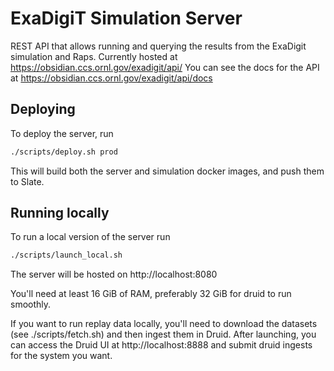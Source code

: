 # ExaDigiT Simulation Server

REST API that allows running and querying the results from the ExaDigit simulation and Raps.
Currently hosted at https://obsidian.ccs.ornl.gov/exadigit/api/
You can see the docs for the API at https://obsidian.ccs.ornl.gov/exadigit/api/docs

## Deploying
To deploy the server, run
```bash
./scripts/deploy.sh prod
```

This will build both the server and simulation docker images, and push them to Slate.

## Running locally
To run a local version of the server run
```bash
./scripts/launch_local.sh
```
The server will be hosted on http://localhost:8080

You'll need at least 16 GiB of RAM, preferably 32 GiB for druid to run smoothly.

If you want to run replay data locally, you'll need to download the datasets (see ./scripts/fetch.sh)
and then ingest them in Druid. After launching, you can access the Druid UI at http://localhost:8888
and submit druid ingests for the system you want.
